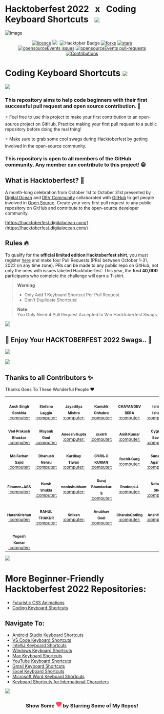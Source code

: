 # Hacktoberfest 2022 &nbsp; x &nbsp; Coding Keyboard Shortcuts  &nbsp;    ![](https://img.shields.io/badge/-Hacktoberfest_2022-darkred?style=flat&logo=Hacktoberfest&logoColor=white)&nbsp;
![image](https://github.com/AnshSinghSonkhia/Coding-Keyboard-Shortcuts/blob/main/hacktoberfest.png)

<!--
![image](https://user-images.githubusercontent.com/70385488/192114009-0830321a-d227-4a4d-8411-6c03b54d7ce6.png)
-->

<div align="center">

<!--[![Open Source Love](https://firstcontributions.github.io/open-source-badges/badges/open-source-v1/open-source.svg)](https://github.com/AnshSinghSonkhia/Coding-Keyboard-Shortcuts)-->
<!--<img src="https://img.shields.io/static/v1?label=%E2%AD%90&message=If%20Useful&style=style=flat&color=BC4E99" alt="Star Badge"/>-->

<a href="https://github.com/AnshSinghSonkhia/Coding-Keyboard-Shortcuts/blob/master/LICENSE" target="blank"><img src="https://img.shields.io/github/license/AnshSinghSonkhia/Coding-Keyboard-Shortcuts?style=flat" alt="licence"/></a>
![](https://img.shields.io/badge/-Good_First_Issue-blue?style=flat&logo=&logoColor=black)&nbsp;
<img src="https://img.shields.io/badge/Hacktoberfest-2022-blueviolet" alt="Hacktober Badge"/>
<a href="https://github.com/AnshSinghSonkhia/Coding-Keyboard-Shortcuts/fork" target="blank"><img src="https://img.shields.io/github/forks/AnshSinghSonkhia/Coding-Keyboard-Shortcuts?style=flat" alt="forks"/></a>
<a href="https://github.com/AnshSinghSonkhia/Coding-Keyboard-Shortcuts/stargazers" target="blank"><img src="https://img.shields.io/github/stars/AnshSinghSonkhia/Coding-Keyboard-Shortcuts?style=flat" alt="stars"/></a>
<a href="https://github.com/AnshSinghSonkhia/Coding-Keyboard-Shortcuts/issues?q=is%3Aissue+" target="blank"><img src="https://img.shields.io/github/issues/AnshSinghSonkhia/Coding-Keyboard-Shortcuts?style=flat-square" alt="opensourceEvents issues"/></a>
<a href="https://github.com/AnshSinghSonkhia/Coding-Keyboard-Shortcuts/pulls?q=is%3Apr" target="blank"><img src="https://img.shields.io/github/issues-pr/AnshSinghSonkhia/Coding-Keyboard-Shortcuts?style=flat-square" alt="opensourceEvents pull-requests"/></a>
<a href="https://github.com/AnshSinghSonkhia"><img src="https://img.shields.io/badge/Contributions-welcome-green.svg?style=flat&logo=github" alt="Contributions" /></a>

</div>

# Coding Keyboard Shortcuts   <img src="https://media.giphy.com/media/WUlplcMpOCEmTGBtBW/giphy.gif" width="50">

![](https://i.imgur.com/waxVImv.png)



### This repository aims to help code beginners with their first successful pull request and open source contribution. :partying_face:

:star: Feel free to use this project to make your first contribution to an open-source project on GitHub. Practice making your first pull request to a public repository before doing the real thing!

:star: Make sure to grab some cool swags during Hacktoberfest by getting involved in the open-source community.

### This repository is open to all members of the GitHub community. Any member can contribute to this project! :grin:

## What is Hacktoberfest? :thinking:
A month-long celebration from October 1st to October 31st presented by [Digital Ocean](https://hacktoberfest.digitalocean.com/) and [DEV Community](https://dev.to/) collaborated with [GitHub](https://github.com/blog/2433-celebrate-open-source-this-october-with-hacktoberfest) to get people involved in [Open Source](https://github.com/open-source). Create your very first pull request to any public repository on GitHub and contribute to the open-source developer community.

[https://hacktoberfest.digitalocean.com/](https://hacktoberfest.digitalocean.com/)

## Rules :fire:
To qualify for the __official limited edition Hacktoberfest shirt__, you must register [here](https://hacktoberfest.digitalocean.com/) and make four Pull Requests (PRs) between October 1-31, 2022 (in any time zone). PRs can be made to any public repo on GitHub, not only the ones with issues labeled Hacktoberfest. This year, the __first 40,000__ participants who complete the challenge will earn a T-shirt.




> **Warning** <br>
> * Only Add 1 Keyboard Shortcut Per Pull Request. <br>
> * Don't Duplicate Shortcuts!

> **Note** <br>
> You Only Need 4 Pull Request Accepted to Win Hacktoberfest Swags.

![](https://i.imgur.com/waxVImv.png)


## 🧁 Enjoy Your HACKTOBERFEST 2022 Swags.. 👕
![](https://go.kotisdesign.com/wp-content/uploads/2020/02/digital-ocean-map.jpg)

![](https://i.imgur.com/waxVImv.png)



## Thanks to all Contributors ✨

Thanks Goes To These Wonderful People ❤ <!--([emoji key](https://allcontributors.org/docs/en/emoji-key)):-->

<!-- ALL-CONTRIBUTORS-LIST:START - Do not remove or modify this section -->
<!-- prettier-ignore-start -->
<!-- markdownlint-disable -->
<table>
  <tbody>
    <tr>
      <td align="center"><a href="https://github.com/AnshSinghSonkhia"><img src="https://avatars.githubusercontent.com/u/110414565?v=4?s=100" width="100px;" alt=""/><br /><sub><b>Ansh Singh Sonkhia</b></sub><br> :computer: </a></td>
      <td align="center"><a href="https://github.com/stefanoleggio"><img src="https://avatars.githubusercontent.com/u/27731046?v=4?s=100" width="100px;" alt=""/><br /><sub><b>Stefano Leggio</b></sub><br> :computer: </a></td>
      <td align="center"><a href="https://github.com/JayM2510"><img src="https://avatars.githubusercontent.com/u/111730373?v=4?s=100" width="100px;" alt=""/><br /><sub><b>Jayaditya Mishra</b></sub><br> :computer: </a></td>
      <td align="center"><a href="https://github.com/mrkc2303"><img src="https://avatars.githubusercontent.com/u/67221487?v=4?s=100" width="100px;" alt=""/><br /><sub><b>Kanishk Chhabra</b></sub><br> :computer: </a></td>   
      <td align="center"><a href="https://github.com/Chayandev"><img src="https://avatars.githubusercontent.com/u/91884990?v=4?s=100" width="100px;" alt=""/><br /><sub><b>CHAYANDEV BERA</b></sub><br> :computer: </a></td>
      <td align="center"><a href="https://github.com/ishani-1255"><img src="https://avatars.githubusercontent.com/u/112965737?v=4?s=100" width="100px;" alt=""/><br /><sub><b>Ishika Ishani</b></sub><br> :computer: </a></td>
    </tr>
    <tr>
      <td align="center"><a href="https://github.com/iamvpbhaskar"><img src="https://avatars.githubusercontent.com/u/56016547?v=4?s=100" width="100px;" alt=""/><br /><sub><b>Ved Prakash Bhaskar</b></sub><br> :computer: </a></td>
      <td align="center"><a href="https://github.com/yellowberard"><img src="https://avatars.githubusercontent.com/u/82977727?v=4?s=100" width="100px;" alt=""/><br /><sub><b>Mayank Goel</b></sub><br> :computer: </a></td>
      <td align="center"><a href="https://github.com/aneeshgupta25"><img src="https://avatars.githubusercontent.com/u/77202061?v=4?s=100" width="100px;" alt=""/><br /><sub><b>Aneesh Gupta</b></sub><br> :computer: </a></td>
      <td align="center"><a href="https://github.com/xcelr8"><img src="https://avatars.githubusercontent.com/u/19795313?v=4?s=100" width="100px;" alt=""/><br /><sub><b>xcelr8</b></sub><br> :computer: </a></td>
      <td align="center"><a href="https://github.com/amity7"><img src="https://avatars.githubusercontent.com/u/56017898?v=4?s=100" width="100px;" alt=""/><br /><sub><b>Amit Kumar</b></sub><br> :computer: </a></td>
      <td align="center"><a href="https://github.com/cygnu7"><img src="https://avatars.githubusercontent.com/u/44861895?v=4?s=100" width="100px;" alt=""/><br /><sub><b>Cygnus Seven</b></sub><br> :computer: </a></td>
    </tr>
    <tr>
      <td align="center"><a href="https://github.com/Farhan-2222"><img src="https://avatars.githubusercontent.com/u/87274221?v=4?s=100" width="100px;" alt=""/><br /><sub><b>Md Farhan Sajid</b></sub><br> :computer: </a></td>
      <td align="center"><a href="https://github.com/DhanushNehru"><img src="https://avatars.githubusercontent.com/u/22955675?v=4?s=100" width="100px;" alt=""/><br /><sub><b>Dhanush Nehru</b></sub><br> :computer: </a></td>
     <td align="center"><a href="https://github.com/ishtails"><img src="https://avatars.githubusercontent.com/u/96720944?v=4?s=100" width="100px;" alt=""/><br /><sub><b>Kartikay Tiwari</b></sub><br> :computer: </a></td>
     <td align="center"><a href="https://github.com/cyrilckurian"><img src="https://avatars.githubusercontent.com/u/74858827?v=4?s=100" width="100px;" alt=""/><br /><sub><b>CYRIL C KURIAN</b></sub><br> :computer: </a></td>
     <td align="center"><a href="https://github.com/RachitGarg-12"><img src="https://avatars.githubusercontent.com/u/87380094?v=4?s=100" width="100px;" alt=""/><br /><sub><b>Rachit Garg</b></sub><br> :computer: </a></td>
     <td align="center"><a href="https://github.com/Sunainacode"><img src="https://avatars.githubusercontent.com/u/56354115?v=4?s=100" width="100px;" alt=""/><br /><sub><b>Sunaina Agarwal</b></sub><br> :computer: </a></td>
    </tr>
    <tr>
      <td align="center"><a href="https://github.com/Finance-ASS"><img src="https://avatars.githubusercontent.com/u/114765106?v=4?s=100" width="100px;" alt=""/><br /><sub><b>Finance-ASS</b></sub><br> :computer: </a></td>
      <td align="center"><a href="https://github.com/Harsh97x"><img src="https://avatars.githubusercontent.com/u/71343199?v=4?s=100" width="100px;" alt=""/><br /><sub><b>Harsh Shukla</b></sub><br> :computer: </a></td>
      <td align="center"><a href="https://github.com/noobshubham"><img src="https://avatars.githubusercontent.com/u/55689986?v=4?s=100" width="100px;" alt=""/><br /><sub><b>noobshubham</b></sub><br> :computer: </a></td>
      <td align="center"><a href="https://github.com/Suraj-Bhandarkar-S"><img src="https://avatars.githubusercontent.com/u/42907076?v=4?s=100" width="100px;" alt=""/><br /><sub><b>Suraj Bhandarkar S</b></sub><br> :computer: </a></td>
      <td align="center"><a href="https://github.com/sam5epi0l"><img src="https://avatars.githubusercontent.com/u/68191144?v=4?s=100" width="100px;" alt=""/><br /><sub><b>Pradeep J.</b></sub><br> :computer: </a></td>
      <td align="center"><a href="https://github.com/hoplite2000"><img src="https://avatars.githubusercontent.com/u/59353407?v=4?s=100" width="100px;" alt=""/><br /><sub><b>Nehal N Shet</b></sub><br> :computer: </a></td>
    </tr>
    <tr>
      <td align="center"><a href="https://github.com/HarshKrishan"><img src="https://avatars.githubusercontent.com/u/88625534?v=4?s=100" width="100px;" alt=""/><br /><sub><b>HarshKrishan</b></sub><br> :computer: </a></td>
      <td align="center"><a href="https://github.com/rahulthakur19"><img src="https://avatars.githubusercontent.com/u/76059700?v=4?s=100" width="100px;" alt=""/><br /><sub><b>RAHUL THAKUR</b></sub><br> :computer: </a></td>
      <td align="center"><a href="https://github.com/snikenbusper"><img src="https://avatars.githubusercontent.com/u/44520594?v=4?s=100" width="100px;" alt=""/><br /><sub><b>Sniken</b></sub><br> :computer: </a></td>
      <td align="center"><a href="https://github.com/anubhav047"><img src="https://avatars.githubusercontent.com/u/91625106?v=4?s=100" width="100px;" alt=""/><br /><sub><b>Anubhav Goel</b></sub><br> :computer: </a></td>
      <td align="center"><a href="https://github.com/CharuIsCoding"><img src="https://avatars.githubusercontent.com/u/91822081?v=4?s=100" width="100px;" alt=""/><br /><sub><b>CharuIsCoding</b></sub><br> :computer: </a></td>
      <td align="center"><a href="https://github.com/AnshHacks"><img src="https://avatars.githubusercontent.com/u/91717674?v=4?s=100" width="100px;" alt=""/><br /><sub><b>AnshHacks</b></sub><br> :computer: </a></td>
    </tr>
    <tr>
      <td align="center"><a href="https://github.com/kumaryogesh17"><img src="https://avatars.githubusercontent.com/u/82561880?v=4?s=100" width="100px;" alt=""/><br /><sub><b>Yogesh Kumar</b></sub><br> :computer: </a></td>
<!--      <td align="center"><a href="https://github.com/rahulthakur19"><img src="https://avatars.githubusercontent.com/u/76059700?v=4?s=100" width="100px;" alt=""/><br /><sub><b>RAHUL THAKUR</b></sub><br> :computer: </a></td>
      <td align="center"><a href="https://github.com/snikenbusper"><img src="https://avatars.githubusercontent.com/u/44520594?v=4?s=100" width="100px;" alt=""/><br /><sub><b>Sniken</b></sub><br> :computer: </a></td>
      <td align="center"><a href="https://github.com/anubhav047"><img src="https://avatars.githubusercontent.com/u/91625106?v=4?s=100" width="100px;" alt=""/><br /><sub><b>Anubhav Goel</b></sub><br> :computer: </a></td>
      <td align="center"><a href="https://github.com/CharuIsCoding"><img src="https://avatars.githubusercontent.com/u/91822081?v=4?s=100" width="100px;" alt=""/><br /><sub><b>CharuIsCoding</b></sub><br> :computer: </a></td>
      <td align="center"><a href="https://github.com/AnshHacks"><img src="https://avatars.githubusercontent.com/u/91717674?v=4?s=100" width="100px;" alt=""/><br /><sub><b>AnshHacks</b></sub><br> :computer: </a></td>-->
    </tr>
  </tbody>
</table>


![](https://i.imgur.com/waxVImv.png)

# More Beginner-Friendly Hacktoberfest 2022 Repositories:
- [Futuristic CSS Animations](https://github.com/AnshSinghSonkhia/Futuristic-CSS-Animations)
- [Coding Keyboard Shortcuts](https://github.com/AnshSinghSonkhia/Coding-Keyboard-Shortcuts)

## Navigate To:
  * [Android Studio Keyboard Shortcuts](https://github.com/AnshSinghSonkhia/Coding-Keyboard-Shortcuts/blob/main/Android%20Studio%20Shortcuts.md)
  * [VS Code Keyboard Shortcuts](https://github.com/AnshSinghSonkhia/Coding-Keyboard-Shortcuts/blob/main/VS%20Code%20Shortcuts.md)
  * [IntelliJ Keyboard Shortcuts](https://github.com/AnshSinghSonkhia/Coding-Keyboard-Shortcuts/blob/main/IntelliJ%20Shortcuts.md)
  * [Windows Keyboard Shortcuts](https://github.com/AnshSinghSonkhia/Coding-Keyboard-Shortcuts/blob/main/Windows%20Keyboard%20Shortcuts.md)
  * [Mac Keyboard Shortcuts](https://github.com/AnshSinghSonkhia/Coding-Keyboard-Shortcuts/blob/main/Mac%20Keyboard%20Shortcuts.md)
  * [YouTube Keyboard Shortcuts](https://github.com/AnshSinghSonkhia/Coding-Keyboard-Shortcuts/blob/main/YouTube%20Keyboard%20Shortcuts.md)
  * [Gmail Keyboard Shortcuts](https://github.com/AnshSinghSonkhia/Coding-Keyboard-Shortcuts/blob/main/Gmail%20Keyboard%20Shortcuts.md)
  * [Excel Keyboard Shortcuts](https://github.com/AnshSinghSonkhia/Coding-Keyboard-Shortcuts/blob/main/Excel%20Keyboard%20Shortcuts.md)
  * [Microsoft Word Keyboard Shortcuts](https://github.com/AnshSinghSonkhia/Coding-Keyboard-Shortcuts/blob/main/Microsoft%20Word%20Shortcuts.md)
  * [Keyboard Shortcuts for International Characters](https://github.com/AnshSinghSonkhia/Coding-Keyboard-Shortcuts/blob/main/Keyboard%20Shortcuts%20for%20International%20Characters.md)


<!--
## Thanks to all contributors ❤

 <a href = "https://github.com/AnshSinghSonkhia/Coding-Keyboard-Shortcuts/graphs/contributors">
   <img src = "https://contrib.rocks/image?repo=AnshSinghSonkhia/Coding-Keyboard-Shortcuts"/>
 </a>
-->



![](https://i.imgur.com/waxVImv.png)

<div align="center">

<h3> Show Some <img src="https://github.com/AnshSinghSonkhia/AnshSinghSonkhia/blob/main/icons/love.png" title="Love" alt="Love" width="20" height="20"/> by Starring Some of My Repos! </h3>

</div>
